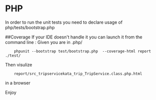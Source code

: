 # PHP 

In order to run the unit tests you need to declare usage of php/tests/bootstrap.php

##Coverage
If your IDE doesn't handle it you can launch it from the command line : 
Given you are in .php/ 

        phpunit --bootstrap test/bootstrap.php  --coverage-html report ./test/

Then visulize 

        report/src_tripservicekata_trip_TripService.class.php.html 
in a browser

Enjoy

